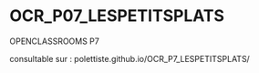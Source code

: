 # OCR_P07_LESPETITSPLATS
OPENCLASSROOMS P7

consultable sur :
polettiste.github.io/OCR_P7_LESPETITSPLATS/
